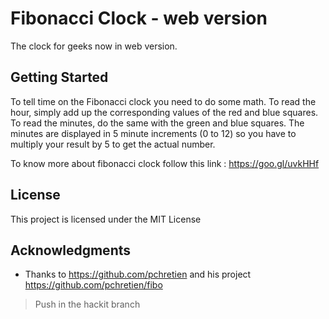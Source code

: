 # Fibonacci Clock - web version

The clock for geeks now in web version.

## Getting Started

To tell time on the Fibonacci clock you need to do some math. To read the hour, simply add up the corresponding values of the red and blue squares. To read the minutes, do the same with the green and blue squares. The minutes are displayed in 5 minute increments (0 to 12) so you have to multiply your result by 5 to get the actual number.

To know more about fibonacci clock follow this link : https://goo.gl/uvkHHf
## License

This project is licensed under the MIT License 

## Acknowledgments

* Thanks to https://github.com/pchretien and his project https://github.com/pchretien/fibo

> Push in the hackit branch

